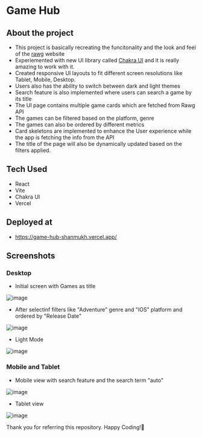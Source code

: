 # Game Hub

## About the project

- This project is basically recreating the funcitonality and the look and feel of the [rawg](https://rawg.io/) website
- Experiemented with new UI library called [Chakra UI](https://v2.chakra-ui.com/) and it is really amazing to work with it.
- Created responsive UI layouts to fit different screen resolutions like Tablet, Mobile, Desktop.
- Users also has the ability to switch between dark and light themes
- Search feature is also implemented where users can search a game by its title
- The UI page contains multiple game cards which are fetched from Rawg API
- The games can be filtered based on the platform, genre
- The games can also be ordered by different metrics
- Card skeletons are implemented to enhance the User experience while the app is fetching the info from the API
- The title of the page will also be dynamically updated based on the filters applied.

## Tech Used

- React
- Vite
- Chakra UI
- Vercel

## Deployed at

- https://game-hub-shanmukh.vercel.app/

## Screenshots

### Desktop

- Initial screen with Games as title

![image](https://github.com/user-attachments/assets/0b531968-7d30-4784-a0a0-2a70ce9a76d6)


- After selectinf filters like "Adventure" genre and "IOS" platform and ordered by "Release Date"

![image](https://github.com/user-attachments/assets/707c6577-b9f2-41f7-a7d4-42b7375f2340)


- Light Mode

![image](https://github.com/user-attachments/assets/c771057b-d70d-4bde-b129-2b8e27cecbb4)


### Mobile and Tablet

- Mobile view with search feature and the search term "auto"

![image](https://github.com/user-attachments/assets/d1e70ba0-041b-41a6-92d2-a64450e742d1)

- Tablet view

![image](https://github.com/user-attachments/assets/c8ea7bdf-94b7-47ef-a9f3-f4c162731e80)

Thank you for referring this repository.
Happy Coding!💖








